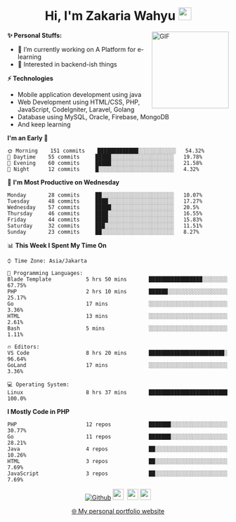 <h1 align="center">Hi, I'm Zakaria Wahyu <img src="https://github.com/TheDudeThatCode/TheDudeThatCode/blob/master/Assets/Hi.gif" width="29px"></h1>

<img align="right" alt="GIF" height="175px" src="https://www.nayakapratama.co.id/wp-content/uploads/2019/07/Website-Maintenance.gif" />

**✨ Personal Stuffs:**
- 🔭 I’m currently working on A Platform for e-learning 
- 🌱 Interested in backend-ish things

**⚡ Technologies**
- Mobile application development using java
- Web Development using HTML/CSS, PHP, JavaScript, CodeIgniter, Laravel, Golang
- Database using MySQL, Oracle, Firebase, MongoDB
- And keep learning

<!--START_SECTION:waka-->
**I'm an Early 🐤** 

```text
🌞 Morning    151 commits    █████████████░░░░░░░░░░░░   54.32% 
🌆 Daytime    55 commits     █████░░░░░░░░░░░░░░░░░░░░   19.78% 
🌃 Evening    60 commits     █████░░░░░░░░░░░░░░░░░░░░   21.58% 
🌙 Night      12 commits     █░░░░░░░░░░░░░░░░░░░░░░░░   4.32%

```
📅 **I'm Most Productive on Wednesday** 

```text
Monday       28 commits     ██░░░░░░░░░░░░░░░░░░░░░░░   10.07% 
Tuesday      48 commits     ████░░░░░░░░░░░░░░░░░░░░░   17.27% 
Wednesday    57 commits     █████░░░░░░░░░░░░░░░░░░░░   20.5% 
Thursday     46 commits     ████░░░░░░░░░░░░░░░░░░░░░   16.55% 
Friday       44 commits     ████░░░░░░░░░░░░░░░░░░░░░   15.83% 
Saturday     32 commits     ███░░░░░░░░░░░░░░░░░░░░░░   11.51% 
Sunday       23 commits     ██░░░░░░░░░░░░░░░░░░░░░░░   8.27%

```


📊 **This Week I Spent My Time On** 

```text
⌚︎ Time Zone: Asia/Jakarta

💬 Programming Languages: 
Blade Template           5 hrs 50 mins       █████████████████░░░░░░░░   67.75% 
PHP                      2 hrs 10 mins       ██████░░░░░░░░░░░░░░░░░░░   25.17% 
Go                       17 mins             ░░░░░░░░░░░░░░░░░░░░░░░░░   3.36% 
HTML                     13 mins             ░░░░░░░░░░░░░░░░░░░░░░░░░   2.61% 
Bash                     5 mins              ░░░░░░░░░░░░░░░░░░░░░░░░░   1.11%

🔥 Editors: 
VS Code                  8 hrs 20 mins       ████████████████████████░   96.64% 
GoLand                   17 mins             ░░░░░░░░░░░░░░░░░░░░░░░░░   3.36%

💻 Operating System: 
Linux                    8 hrs 37 mins       █████████████████████████   100.0%

```

**I Mostly Code in PHP** 

```text
PHP                      12 repos            ███████░░░░░░░░░░░░░░░░░░   30.77% 
Go                       11 repos            ███████░░░░░░░░░░░░░░░░░░   28.21% 
Java                     4 repos             ██░░░░░░░░░░░░░░░░░░░░░░░   10.26% 
HTML                     3 repos             ██░░░░░░░░░░░░░░░░░░░░░░░   7.69% 
JavaScript               3 repos             ██░░░░░░░░░░░░░░░░░░░░░░░   7.69%

```



<!--END_SECTION:waka-->

<p align="center">
<a href="https://github.com/zakariawahyu" target="_blank"><img alt="Github" src="https://img.shields.io/badge/GitHub-%2312100E.svg?&style=for-the-badge&logo=Github&logoColor=white" /></a>
<a href="https://www.twitter.com/_zakariawahyu"><img src="https://img.shields.io/badge/twitter-%231DA1F2.svg?&style=for-the-badge&logo=twitter&logoColor=white" height=25></a> 
<a href="https://www.linkedin.com/in/zakariawahyu"><img src="https://img.shields.io/badge/linkedin-%230077B5.svg?&style=for-the-badge&logo=linkedin&logoColor=white" height=25></a> 
<a href="https://www.instagram.com/_zakariawahyu"><img src="https://img.shields.io/badge/instagram-%23E4405F.svg?&style=for-the-badge&logo=instagram&logoColor=white" height=25></a></p>
<p align="center"><a href="https://www.zakariawahyu.com" target="_blank">🌐 My personal portfolio website</a></p>
